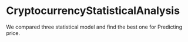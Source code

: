 # CryptocurrencyStatisticalAnalysis
We compared three statistical model and find the best one for Predicting price.
